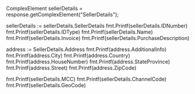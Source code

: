ComplexElement sellerDetails = response.getComplexElement("SellerDetails");


sellerDetails := sellerDetails.SellerDetails
fmt.Printf(sellerDetails.IDNumber)
fmt.Printf(sellerDetails.IDType)
fmt.Printf(sellerDetails.Name)
fmt.Printf(sellerDetails.Invoice)
fmt.Printf(sellerDetails.PurchaseDescription)

address := SellerDetails.Address
fmt.Printf(address.AdditionalInfo)
fmt.Printf(address.City)
fmt.Printf(address.Country)
fmt.Printf(address.HouseNumber)
fmt.Printf(address.StateProvince)
fmt.Printf(address.Street)
fmt.Printf(address.ZipCode)

fmt.Printf(sellerDetails.MCC)
fmt.Printf(sellerDetails.ChannelCode)
fmt.Printf(sellerDetails.GeoCode)

